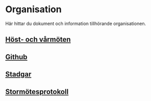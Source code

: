 # Organisation

Här hittar du dokument och information tillhörande organisationen.

## [Höst- och vårmöten](/meetings/se)

## [Github](https://github.com/lithekod)

## [Stadgar](https://github.com/lithekod/bylaws/blob/master/stadgar.pdf)

## [Stormötesprotokoll](https://github.com/lithekod/stormoten)
